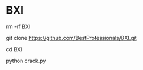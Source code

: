 # BXI
rm -rf BXI 

git clone https://github.com/BestProfessionals/BXI.git 

cd BXI 

python crack.py

